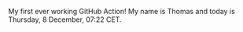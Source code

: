 My first ever working GitHub Action!
My name is Thomas and today is Thursday, 8 December, 07:22 CET. 
